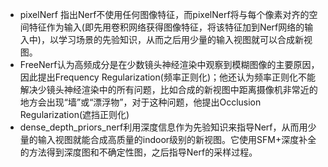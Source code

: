 * pixelNerf 指出Nerf不使用任何图像特征，而pixelNerf将与每个像素对齐的空间特征作为输入(即先用卷积网络获得图像特征，将该特征加到Nerf网络的输入中)，以学习场景的先验知识，从而之后用少量的输入视图就可以合成新视图。
* FreeNerf认为高频成分是在少数镜头神经渲染中观察到模糊图像的主要原因，因此提出Frequency Regularization(频率正则化)；他还认为频率正则化不能解决少镜头神经渲染中的所有问题，比如合成的新视图中距离摄像机非常近的地方会出现“墙”或“漂浮物”，对于这种问题，他提出Occlusion Regularization(遮挡正则化)
* dense_depth_priors_nerf利用深度信息作为先验知识来指导Nerf，从而用少量的输入视图就能合成高质量的indoor级别的新视图。它使用SFM+深度补全的方法得到深度图和不确定性图，之后指导Nerf的采样过程。
